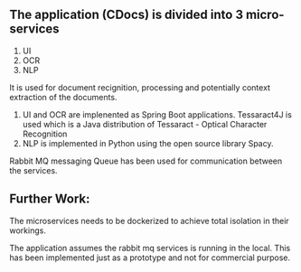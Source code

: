 ## The application (CDocs) is divided into 3 micro-services
 1. UI
 2. OCR 
 3. NLP

It is used for document recignition, processing and potentially context extraction of the documents.
 
 1. UI  and OCR are implenented as Spring Boot applications.
    Tessaract4J is used which is a Java distribution of Tessaract - Optical Character Recognition
 2. NLP is implemented in Python using the open source library Spacy.

Rabbit MQ messaging Queue has been used for communication between the services.

## Further Work:

The microservices needs to be dockerized to achieve total isolation in their workings.

The application assumes the rabbit mq services is running in the local. This has been implemented just as a prototype and not for commercial purpose.

